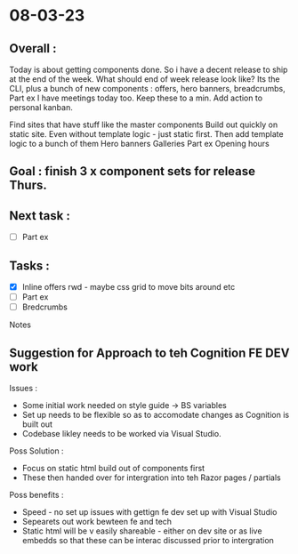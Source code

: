 # 08-03-23

## Overall :
Today is about getting components done. So i have a decent release to ship at the end of the week.
What should end of week release look like?
Its the CLI, plus a bunch of new components :  offers, hero banners, breadcrumbs, Part ex
I have meetings today too. Keep these to a min.
Add action to personal kanban.

Find sites that have stuff like the master components
Build out quickly on static site. Even without template logic - just static first.
Then add template logic to a bunch of them
Hero banners
Galleries
Part ex
Opening hours


## Goal : finish 3 x component sets for release Thurs.

## Next task :
- [ ] Part ex

## Tasks :
- [x] Inline offers rwd - maybe css grid to move bits around etc
- [ ] Part ex
- [ ] Bredcrumbs

Notes

## Suggestion for Approach to teh Cognition FE DEV work

Issues :
- Some initial work needed on style guide -> BS variables
- Set up needs to be flexible so as to accomodate changes as Cognition is built out
- Codebase likley needs to be worked via Visual Studio.

Poss Solution :
- Focus on static html build out of components first
- These then handed over for intergration into teh Razor pages / partials

Poss benefits :
- Speed - no set up issues with gettign fe dev set up with Visual Studio
- Sepearets out work bewteen fe and tech
- Static html will be v easily shareable - either on dev site or as live embedds so that these can be interac discussed prior to intergration

